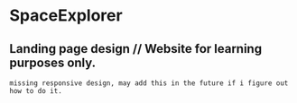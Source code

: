 # SpaceExplorer
## Landing page design // Website for learning purposes only.

```
missing responsive design, may add this in the future if i figure out how to do it.
```
